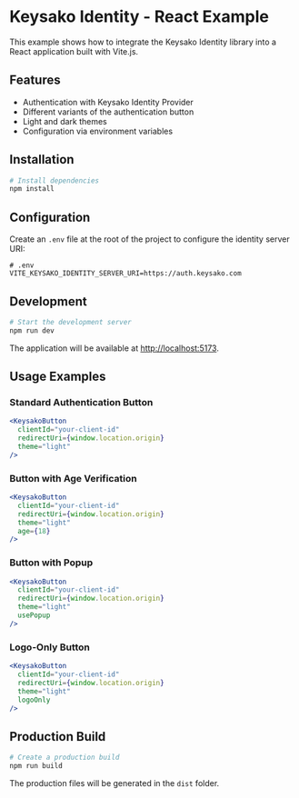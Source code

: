# Keysako Identity - React Example

This example shows how to integrate the Keysako Identity library into a React application built with Vite.js.

## Features

- Authentication with Keysako Identity Provider
- Different variants of the authentication button
- Light and dark themes
- Configuration via environment variables

## Installation

```bash
# Install dependencies
npm install
```

## Configuration

Create an `.env` file at the root of the project to configure the identity server URI:

```
# .env
VITE_KEYSAKO_IDENTITY_SERVER_URI=https://auth.keysako.com
```

## Development

```bash
# Start the development server
npm run dev
```

The application will be available at [http://localhost:5173](http://localhost:5173).

## Usage Examples

### Standard Authentication Button

```jsx
<KeysakoButton 
  clientId="your-client-id" 
  redirectUri={window.location.origin}
  theme="light" 
/>
```

### Button with Age Verification

```jsx
<KeysakoButton 
  clientId="your-client-id" 
  redirectUri={window.location.origin}
  theme="light" 
  age={18} 
/>
```

### Button with Popup

```jsx
<KeysakoButton 
  clientId="your-client-id" 
  redirectUri={window.location.origin}
  theme="light" 
  usePopup 
/>
```

### Logo-Only Button

```jsx
<KeysakoButton 
  clientId="your-client-id" 
  redirectUri={window.location.origin}
  theme="light" 
  logoOnly 
/>
```

## Production Build

```bash
# Create a production build
npm run build
```

The production files will be generated in the `dist` folder.
